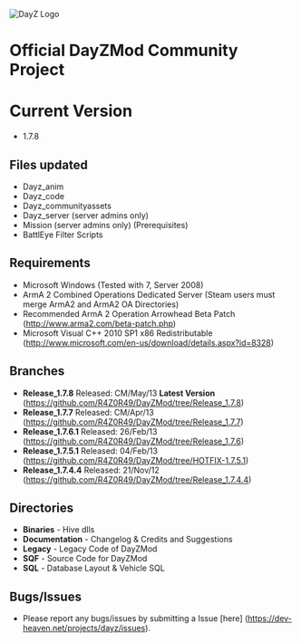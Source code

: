 ![DayZ Logo](http://i.imgur.com/V5FEm.png)

Official DayZMod Community Project
==================================

Current Version
==================================
 - 1.7.8
 
Files updated
------------
 - Dayz_anim
 - Dayz_code
 - Dayz_communityassets
 - Dayz_server (server admins only)
 - Mission (server admins only) (Prerequisites)
 - BattlEye Filter Scripts

Requirements
------------

 - Microsoft Windows (Tested with 7, Server 2008)
 - ArmA 2 Combined Operations Dedicated Server (Steam users must merge ArmA2 and ArmA2 OA Directories)
 - Recommended ArmA 2 Operation Arrowhead Beta Patch (http://www.arma2.com/beta-patch.php)
 - Microsoft Visual C++ 2010 SP1 x86 Redistributable (http://www.microsoft.com/en-us/download/details.aspx?id=8328)
 
Branches
--------

- **Release_1.7.8**   Released: CM/May/13 **Latest Version** (https://github.com/R4Z0R49/DayZMod/tree/Release_1.7.8)
- **Release_1.7.7**   Released: CM/Apr/13 (https://github.com/R4Z0R49/DayZMod/tree/Release_1.7.7)
- **Release_1.7.6.1** Released: 26/Feb/13 (https://github.com/R4Z0R49/DayZMod/tree/Release_1.7.6)
- **Release_1.7.5.1** Released: 04/Feb/13 (https://github.com/R4Z0R49/DayZMod/tree/HOTFIX-1.7.5.1)
- **Release_1.7.4.4** Released: 21/Nov/12 (https://github.com/R4Z0R49/DayZMod/tree/Release_1.7.4.4)

Directories
-----------

 - **Binaries** - Hive dlls
 - **Documentation** - Changelog & Credits and Suggestions
 - **Legacy** - Legacy Code of DayZMod
 - **SQF** - Source Code for DayZMod
 - **SQL** - Database Layout & Vehicle SQL



Bugs/Issues
-----------

- Please report any bugs/issues by submitting a Issue [here] (https://dev-heaven.net/projects/dayz/issues).
